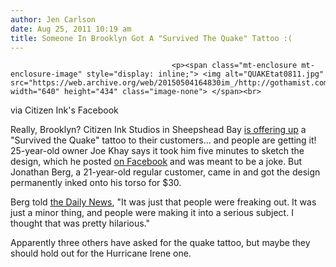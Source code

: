 ```yaml
---
author: Jen Carlson
date: Aug 25, 2011 10:19 am
title: Someone In Brooklyn Got A "Survived The Quake" Tattoo :(
---
```


	
										<p><span class="mt-enclosure mt-enclosure-image" style="display: inline;"> <img alt="QUAKEtat0811.jpg" src="https://web.archive.org/web/20150504164830im_/http://gothamist.com/attachments/arts_jen/QUAKEtat0811.jpg" width="640" height="434" class="image-none"> </span><br>
<span class="photo_caption">via Citizen Ink&apos;s Facebook</span></p>

<p>Really, Brooklyn? Citizen Ink Studios in Sheepshead Bay <a href="https://web.archive.org/web/20150504164830/http://www.sheepsheadbites.com/2011/08/nothing-says-survived-the-quake-like-a-tattoo/">is offering up</a> a &quot;Survived the Quake&quot; tattoo to their customers... and people are getting it! 25-year-old owner Joe Khay says it took him five minutes to sketch the design, which he posted <a href="https://web.archive.org/web/20150504164830/https://www.facebook.com/pages/Citizen-Ink">on Facebook</a> and was meant to be a joke. But Jonathan Berg, a 21-year-old regular customer, came in and got the design permanently inked onto his torso for $30. </p>

<p>Berg told <a href="https://web.archive.org/web/20150504164830/http://www.nydailynews.com/ny_local/2011/08/25/2011-08-25_tats_all_he_wrote_about_miniquake_ink_artist_finds_at_least_1_taker.html">the Daily News</a>, &quot;It was just that people were freaking out. It was just a minor thing, and people were making it into a serious subject. I thought that was pretty hilarious.&quot; </p>

<p>Apparently three others have asked for the quake tattoo, but maybe they should hold out for the Hurricane Irene one.</p>					
										
									
				